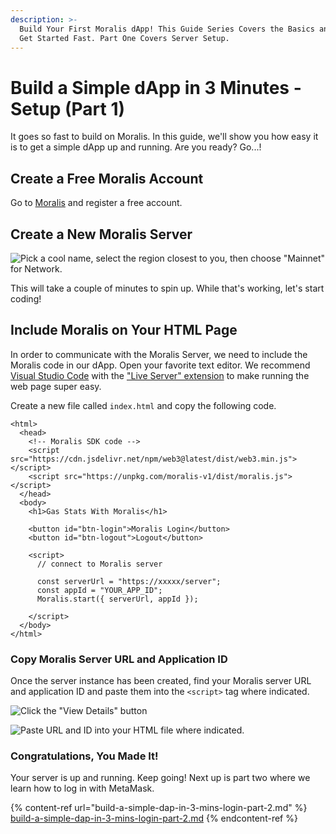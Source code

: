 ```yaml
---
description: >-
  Build Your First Moralis dApp! This Guide Series Covers the Basics and How to
  Get Started Fast. Part One Covers Server Setup.
---
```


# Build a Simple dApp in 3 Minutes - Setup (Part 1)

It goes so fast to build on Moralis. In this guide, we'll show you how easy it is to get a simple dApp up and running. Are you ready? Go...!

## Create a Free Moralis Account

Go to [Moralis](https://admin.moralis.io) and register a free account.

## Create a New Moralis Server

![Pick a cool name, select the region closest to you, then choose "Mainnet" for Network.](<../.gitbook/assets/image (92).png>)

This will take a couple of minutes to spin up. While that's working, let's start coding!

## Include Moralis on Your HTML Page

In order to communicate with the Moralis Server, we need to include the Moralis code in our dApp. Open your favorite text editor. We recommend [Visual Studio Code](https://code.visualstudio.com) with the ["Live Server" extension](https://marketplace.visualstudio.com/items?itemName=ritwickdey.LiveServer) to make running the web page super easy.

Create a new file called `index.html` and copy the following code.

```markup
<html>
  <head>
    <!-- Moralis SDK code -->
    <script src="https://cdn.jsdelivr.net/npm/web3@latest/dist/web3.min.js"></script>
    <script src="https://unpkg.com/moralis-v1/dist/moralis.js"></script>
  </head>
  <body>
    <h1>Gas Stats With Moralis</h1>

    <button id="btn-login">Moralis Login</button>
    <button id="btn-logout">Logout</button>

    <script>
      // connect to Moralis server

      const serverUrl = "https://xxxxx/server";
      const appId = "YOUR_APP_ID";
      Moralis.start({ serverUrl, appId });

    </script>
  </body>
</html>
```

### Copy Moralis Server URL and Application ID

Once the server instance has been created, find your Moralis server URL and application ID and paste them into the `<script>` tag where indicated.

![Click the "View Details" button](<../.gitbook/assets/image (94).png>)

![Paste URL and ID into your HTML file where indicated.](<../.gitbook/assets/image (96).png>)

### Congratulations, You Made It!

Your server is up and running. Keep going! Next up is part two where we learn how to log in with MetaMask.

{% content-ref url="build-a-simple-dap-in-3-mins-login-part-2.md" %}
[build-a-simple-dap-in-3-mins-login-part-2.md](build-a-simple-dap-in-3-mins-login-part-2.md)
{% endcontent-ref %}
